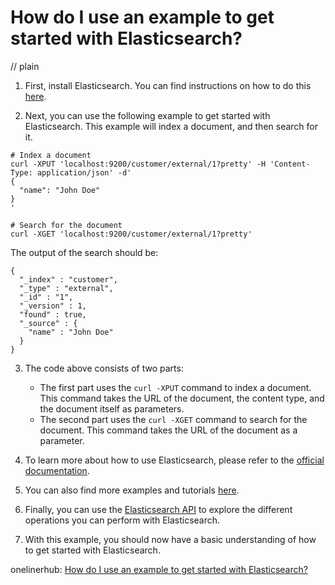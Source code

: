 # How do I use an example to get started with Elasticsearch?
// plain

1. First, install Elasticsearch. You can find instructions on how to do this [here](https://www.elastic.co/guide/en/elasticsearch/reference/current/install-elasticsearch.html).

2. Next, you can use the following example to get started with Elasticsearch. This example will index a document, and then search for it.

```
# Index a document
curl -XPUT 'localhost:9200/customer/external/1?pretty' -H 'Content-Type: application/json' -d'
{
  "name": "John Doe"
}
'

# Search for the document
curl -XGET 'localhost:9200/customer/external/1?pretty'
```

The output of the search should be:

```
{
  "_index" : "customer",
  "_type" : "external",
  "_id" : "1",
  "_version" : 1,
  "found" : true,
  "_source" : {
    "name" : "John Doe"
  }
}
```

3. The code above consists of two parts:
    * The first part uses the `curl -XPUT` command to index a document. This command takes the URL of the document, the content type, and the document itself as parameters.
    * The second part uses the `curl -XGET` command to search for the document. This command takes the URL of the document as a parameter.

4. To learn more about how to use Elasticsearch, please refer to the [official documentation](https://www.elastic.co/guide/en/elasticsearch/reference/current/index.html).

5. You can also find more examples and tutorials [here](https://www.elastic.co/guide/en/elasticsearch/reference/current/getting-started.html).

6. Finally, you can use the [Elasticsearch API](https://www.elastic.co/guide/en/elasticsearch/reference/current/docs.html) to explore the different operations you can perform with Elasticsearch.

7. With this example, you should now have a basic understanding of how to get started with Elasticsearch.

onelinerhub: [How do I use an example to get started with Elasticsearch?](https://onelinerhub.com/elasticsearch/how-do-i-use-an-example-to-get-started-with-elasticsearch)